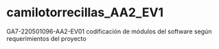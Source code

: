 # camilotorrecillas_AA2_EV1
 GA7-220501096-AA2-EV01 codificación de módulos del software según  requerimientos del proyecto
